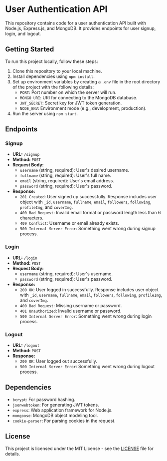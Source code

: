 # User Authentication API

This repository contains code for a user authentication API built with Node.js, Express.js, and MongoDB. It provides endpoints for user signup, login, and logout.

## Getting Started

To run this project locally, follow these steps:

1. Clone this repository to your local machine.
2. Install dependencies using `npm install`.
3. Set up environment variables by creating a `.env` file in the root directory of the project with the following details:
   - `PORT`: Port number on which the server will run.
   - `MONGO_URI`: URI for connecting to the MongoDB database.
   - `JWT_SECRET`: Secret key for JWT token generation.
   - `NODE_ENV`: Environment mode (e.g., development, production).
4. Run the server using `npm start`.

## Endpoints

### Signup

- **URL:** `/signup`
- **Method:** `POST`
- **Request Body:**
  - `username` (string, required): User's desired username.
  - `fullname` (string, required): User's full name.
  - `email` (string, required): User's email address.
  - `password` (string, required): User's password.
- **Response:**
  - `201 Created`: User signed up successfully. Response includes user object with `_id`, `username`, `fullname`, `email`, `followers`, `following`, `profileImg`, and `coverImg`.
  - `400 Bad Request`: Invalid email format or password length less than 6 characters.
  - `409 Conflict`: Username or email already exists.
  - `500 Internal Server Error`: Something went wrong during signup process.

### Login

- **URL:** `/login`
- **Method:** `POST`
- **Request Body:**
  - `username` (string, required): User's username.
  - `password` (string, required): User's password.
- **Response:**
  - `200 OK`: User logged in successfully. Response includes user object with `_id`, `username`, `fullname`, `email`, `followers`, `following`, `profileImg`, and `coverImg`.
  - `400 Bad Request`: Missing username or password.
  - `401 Unauthorized`: Invalid username or password.
  - `500 Internal Server Error`: Something went wrong during login process.

### Logout

- **URL:** `/logout`
- **Method:** `POST`
- **Response:**
  - `200 OK`: User logged out successfully.
  - `500 Internal Server Error`: Something went wrong during logout process.

## Dependencies

- `bcrypt`: For password hashing.
- `jsonwebtoken`: For generating JWT tokens.
- `express`: Web application framework for Node.js.
- `mongoose`: MongoDB object modeling tool.
- `cookie-parser`: For parsing cookies in the request.

## License

This project is licensed under the MIT License - see the [LICENSE](LICENSE) file for details.
